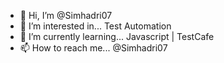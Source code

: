 - 👋 Hi, I’m @Simhadri07
- 👀 I’m interested in... Test Automation
- 🌱 I’m currently learning... Javascript | TestCafe
- 📫 How to reach me... @Simhadri07 

<!---
Simhadri07/Simhadri07 is a ✨ special ✨ repository because its `README.md` (this file) appears on your GitHub profile.
You can click the Preview link to take a look at your changes.
--->
